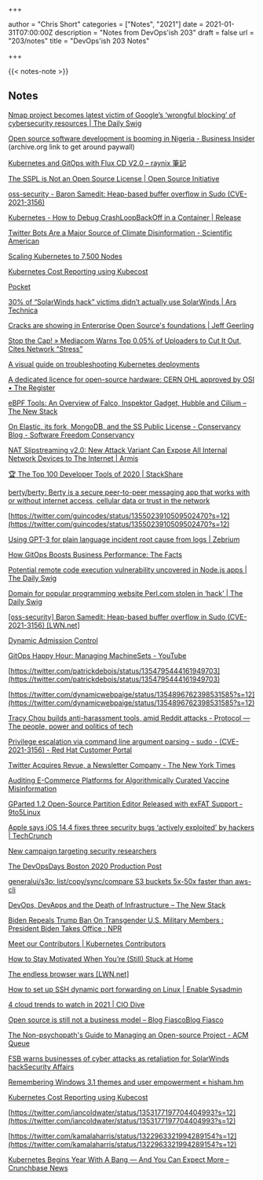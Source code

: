 +++

author = "Chris Short"
categories = ["Notes", "2021"]
date = 2021-01-31T07:00:00Z
description = "Notes from DevOps'ish 203"
draft = false
url = "203/notes"
title = "DevOps'ish 203 Notes"

+++

{{< notes-note >}}

## Notes

[Nmap project becomes latest victim of Google’s ‘wrongful blocking’ of cybersecurity resources | The Daily Swig](https://portswigger.net/daily-swig/nmap-project-becomes-latest-victim-of-googles-wrongful-blocking-of-cybersecurity-resources)

[Open source software development is booming in Nigeria - Business Insider](https://web.archive.org/web/20210126095059/https://www.businessinsider.com/open-source-booming-in-nigeria-fintech-startups-paystack-nigeria-2021-1?r=DE&IR=T) (archive.org link to get around paywall)

[Kubernetes and GitOps with Flux CD V2.0 – raynix 筆記](https://raynix.info/archives/3769)

[The SSPL is Not an Open Source License | Open Source Initiative](https://opensource.org/node/1099)

[oss-security - Baron Samedit: Heap-based buffer overflow in Sudo (CVE-2021-3156)](https://www.openwall.com/lists/oss-security/2021/01/26/3)

[Kubernetes - How to Debug CrashLoopBackOff in a Container | Release](https://releaseapp.io/blog/kubernetes-how-to-debug-crashloopbackoff-in-a-container)

[Twitter Bots Are a Major Source of Climate Disinformation - Scientific American](https://www.scientificamerican.com/article/twitter-bots-are-a-major-source-of-climate-disinformation/)

[Scaling Kubernetes to 7,500 Nodes](https://openai.com/blog/scaling-kubernetes-to-7500-nodes/)

[Kubernetes Cost Reporting using Kubecost](https://www.infracloud.io/blogs/kubernetes-cost-reporting-using-kubecost/)

[Pocket](https://getpocket.com/my-list)

[30% of “SolarWinds hack” victims didn’t actually use SolarWinds | Ars Technica](https://arstechnica.com/information-technology/2021/01/30-of-solarwinds-hack-victims-didnt-actually-use-solarwinds/)

[Cracks are showing in Enterprise Open Source's foundations | Jeff Geerling](https://www.jeffgeerling.com/blog/2021/cracks-are-showing-enterprise-open-sources-foundations)

[Stop the Cap! » Mediacom Warns Top 0.05% of Uploaders to Cut It Out, Cites Network “Stress”](https://stopthecap.com/2021/01/27/mediacom-warns-top-0-05-of-uploaders-to-cut-it-out-cites-network-stress/)

[A visual guide on troubleshooting Kubernetes deployments](https://learnk8s.io/troubleshooting-deployments?utm_source=share&utm_medium=ios_app&utm_name=iossmf)

[A dedicated licence for open-source hardware: CERN OHL approved by OSI • The Register](https://www.theregister.com/2021/01/29/cern_ohl_approved/)

[eBPF Tools: An Overview of Falco, Inspektor Gadget, Hubble and Cilium – The New Stack](https://thenewstack.io/ebpf-tools-an-overview-of-falco-inspektor-gadget-hubble-and-cilium/)

[On Elastic, its fork, MongoDB, and the SS Public License - Conservancy Blog - Software Freedom Conservancy](https://sfconservancy.org/blog/2021/jan/29/elastic-and-ss-public-license/)

[NAT Slipstreaming v2.0: New Attack Variant Can Expose All Internal Network Devices to The Internet | Armis](https://www.armis.com/resources/iot-security-blog/nat-slipstreaming-v2-0-new-attack-variant-can-expose-all-internal-network-devices-to-the-internet/)

[🏆 The Top 100 Developer Tools of 2020 | StackShare](https://stackshare.io/posts/top-developer-tools-2020)

[berty/berty: Berty is a secure peer-to-peer messaging app that works with or without internet access, cellular data or trust in the network](https://github.com/berty/berty?utm_campaign=explore-email&utm_medium=email&utm_source=newsletter&utm_term=daily)

[https://twitter.com/guincodes/status/1355023910509502470?s=12](https://twitter.com/guincodes/status/1355023910509502470?s=12)

[Using GPT-3 for plain language incident root cause from logs | Zebrium](https://www.zebrium.com/blog/using-gpt-3-with-zebrium-for-plain-language-incident-root-cause-from-logs)

[How GitOps Boosts Business Performance: The Facts](https://www.weave.works/blog/how-gitops-boosts-business-performance)

[Potential remote code execution vulnerability uncovered in Node.js apps | The Daily Swig](https://portswigger.net/daily-swig/potential-remote-code-execution-vulnerability-uncovered-in-node-js-apps)

[Domain for popular programming website Perl.com stolen in ‘hack’ | The Daily Swig](https://portswigger.net/daily-swig/domain-for-popular-programming-website-perl-com-stolen-in-hack)

[[oss-security] Baron Samedit: Heap-based buffer overflow in Sudo (CVE-2021-3156) [LWN.net]](https://lwn.net/ml/oss-security/20210126181453.GA4184@localhost.localdomain/)

[Dynamic Admission Control](https://www.openshift.com/blog/dynamic-admission-control)

[GitOps Happy Hour: Managing MachineSets - YouTube](https://www.youtube.com/watch?v=xXLfQReD71g)

[https://twitter.com/patrickdebois/status/1354795444161949703](https://twitter.com/patrickdebois/status/1354795444161949703)

[https://twitter.com/dynamicwebpaige/status/1354896762398531585?s=12](https://twitter.com/dynamicwebpaige/status/1354896762398531585?s=12)

[Tracy Chou builds anti-harassment tools, amid Reddit attacks - Protocol — The people, power and politics of tech](https://www.protocol.com/harassment-block-party-app)

[Privilege escalation via command line argument parsing - sudo - (CVE-2021-3156) - Red Hat Customer Portal](https://access.redhat.com/security/vulnerabilities/RHSB-2021-002)

[Twitter Acquires Revue, a Newsletter Company - The New York Times](https://www.nytimes.com/2021/01/26/technology/twitter-revue-newsletter.html?referringSource=articleShare)

[Auditing E-Commerce Platforms for Algorithmically Curated Vaccine Misinformation](https://arxiv.org/pdf/2101.08419.pdf)

[GParted 1.2 Open-Source Partition Editor Released with exFAT Support - 9to5Linux](https://9to5linux.com/gparted-1-2-open-source-partition-editor-released-with-exfat-support)

[Apple says iOS 14.4 fixes three security bugs ‘actively exploited’ by hackers | TechCrunch](https://techcrunch.com/2021/01/26/apple-says-ios-14-4-fixes-three-security-bugs-under-active-attack/)

[New campaign targeting security researchers](https://blog.google/threat-analysis-group/new-campaign-targeting-security-researchers/)

[The DevOpsDays Boston 2020 Production Post](https://crayzeigh.com/the-devopsdays-boston-2020-production-post/)

[generalui/s3p: list/copy/sync/compare S3 buckets 5x-50x faster than aws-cli](https://github.com/generalui/s3p)

[DevOps, DevApps and the Death of Infrastructure – The New Stack](https://thenewstack.io/devops-devapps-and-the-death-of-infrastructure/)

[Biden Repeals Trump Ban On Transgender U.S. Military Members : President Biden Takes Office : NPR](https://www.npr.org/sections/president-biden-takes-office/2021/01/25/960338217/biden-repeals-trump-era-ban-on-transgender-soldiers)

[Meet our Contributors | Kubernetes Contributors](https://www.kubernetes.dev/events/meet-our-contributors/)

[How to Stay Motivated When You’re (Still) Stuck at Home](https://hbr.org/2021/01/how-to-stay-motivated-when-youre-still-stuck-at-home)

[The endless browser wars [LWN.net]](https://lwn.net/Articles/843607/)

[How to set up SSH dynamic port forwarding on Linux | Enable Sysadmin](https://www.redhat.com/sysadmin/ssh-dynamic-port-forwarding)

[4 cloud trends to watch in 2021 | CIO Dive](https://www.ciodive.com/news/2021-cloud-trends/593777/)

[Open source is still not a business model – Blog FiascoBlog Fiasco](https://funnelfiasco.com/blog/2021/01/22/open-source-business-model/)

[The Non-psychopath's Guide to Managing an Open-source Project - ACM Queue](https://queue.acm.org/detail.cfm?ref=rss&id=3447645)

[FSB warns businesses of cyber attacks as retaliation for SolarWinds hackSecurity Affairs](https://securityaffairs.co/wordpress/113752/cyber-warfare-2/fsb-fears-retaliation-solarwinds-hack.html)

[Remembering Windows 3.1 themes and user empowerment « hisham.hm](https://hisham.hm/2019/07/26/remembering-windows-31-themes-and-user-empowerment/)

[Kubernetes Cost Reporting using Kubecost](https://www.infracloud.io/blogs/kubernetes-cost-reporting-using-kubecost/?utm_source=reddit.com&utm_medium=social&utm_campaign=promoting_blog&utm_content=official_page)

[https://twitter.com/iancoldwater/status/1353177197704404993?s=12](https://twitter.com/iancoldwater/status/1353177197704404993?s=12)

[https://twitter.com/kamalaharris/status/1322963321994289154?s=12](https://twitter.com/kamalaharris/status/1322963321994289154?s=12)

[Kubernetes Begins Year With A Bang — And You Can Expect More – Crunchbase News](https://news.crunchbase.com/news/kubernetes-begins-year-with-a-bang-and-you-can-expect-more/)
